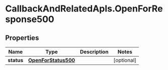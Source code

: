 # CallbackAndRelatedApIs.OpenForResponse500

## Properties
Name | Type | Description | Notes
------------ | ------------- | ------------- | -------------
**status** | [**OpenForStatus500**](OpenForStatus500.md) |  | [optional] 


